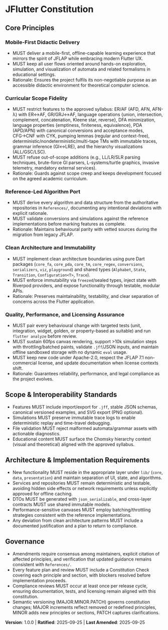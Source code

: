 <!--
Sync Impact Report
Version change: 0.0.0 → 1.0.0
Modified principles: None (initial publication)
Added sections: Core Principles; Scope & Interoperability Standards; Architecture & Implementation Requirements; Governance
Removed sections: None
Templates requiring updates: ✅ .specify/templates/plan-template.md; ✅ .specify/templates/spec-template.md; ✅ .specify/templates/tasks-template.md
Follow-up TODOs: None
-->
# JFlutter Constitution

## Core Principles

### Mobile-First Didactic Delivery
- MUST deliver a mobile-first, offline-capable learning experience that mirrors the spirit of JFLAP while embracing modern Flutter UX.
- MUST keep all user flows oriented around hands-on exploration, simulation, and visualization of automata and related formalisms in educational settings.
- Rationale: Ensures the project fulfils its non-negotiable purpose as an accessible didactic environment for theoretical computer science.

### Curricular Scope Fidelity
- MUST restrict features to the approved syllabus: ER/AF (AFD, AFN, AFN-λ) with ER↔AF, GR/GRJ↔AF, language operations {union, intersection, complement, concatenation, Kleene star, reverse}, DFA minimization, language properties {emptiness, finiteness, equivalence}, PDA (APD/APN) with canonical conversions and acceptance modes, CFG→CNF with CYK, pumping lemmas (regular and context-free), deterministic/nondeterministic/multi-tape TMs with immutable traces, grammar inference (GI↔LRE), and the hierarchy visualizations (ALL/GSC/LSC).
- MUST refuse out-of-scope additions (e.g., LL/LR/SLR parsing techniques, brute-force GI parsers, L-systems/turtle graphics, invasive telemetry, mandatory external services).
- Rationale: Guards against scope creep and keeps development focused on the agreed academic curriculum.

### Reference-Led Algorithm Port
- MUST derive every algorithm and data structure from the authoritative repositories in `References/`, documenting any intentional deviations with explicit rationale.
- MUST validate conversions and simulations against the reference implementations before marking features as complete.
- Rationale: Maintains behavioural parity with vetted sources during the migration from legacy JFLAP.

### Clean Architecture and Immutability
- MUST implement clean architecture boundaries using pure Dart packages (`core_fa`, `core_pda`, `core_tm`, `core_regex`, `conversions`, `serializers`, `viz`, `playground`) and shared types (`Alphabet`, `State`, `Transition`, `Configuration<T>`, `Trace`).
- MUST enforce immutability via `freezed`/sealed types, inject state with Riverpod providers, and expose functionality through testable, modular APIs.
- Rationale: Preserves maintainability, testability, and clear separation of concerns across the Flutter application.

### Quality, Performance, and Licensing Assurance
- MUST pair every behavioural change with targeted tests (unit, integration, widget, golden, or property-based as suitable) and run `flutter analyze` before review.
- MUST sustain 60fps canvas rendering, support >10k simulation steps with throttling/batched paints, validate `.jff`/JSON inputs, and maintain offline sandboxed storage with no dynamic `eval` usage.
- MUST keep new code under Apache-2.0, respect the JFLAP 7.1 non-commercial license, and update documentation when license contexts shift.
- Rationale: Guarantees reliability, performance, and legal compliance as the project evolves.

## Scope & Interoperability Standards

- Features MUST include import/export for `.jff`, stable JSON schemas, canonical versioned examples, and SVG export (PNG optional).
- Simulations MUST preserve immutable trace logs to enable deterministic replay and time-travel debugging.
- File validation MUST reject malformed automata/grammar assets with actionable diagnostics.
- Educational content MUST surface the Chomsky hierarchy context (visual and theoretical) aligned with the approved syllabus.

## Architecture & Implementation Requirements

- New functionality MUST reside in the appropriate layer under `lib/` (`core`, `data`, `presentation`) and maintain separation of UI, state, and algorithms.
- Services and repositories MUST remain deterministic and testable, avoiding hidden side effects or network requirements unless explicitly approved for offline caching.
- DTOs MUST be generated with `json_serializable`, and cross-layer contracts MUST use shared immutable models.
- Performance-sensitive canvases MUST employ batching/throttling strategies consistent with the reference implementations.
- Any deviation from clean architecture patterns MUST include a documented justification and a plan to return to compliance.

## Governance

- Amendments require consensus among maintainers, explicit citation of affected principles, and verification that updated guidance remains consistent with `References/`.
- Every feature plan and review MUST include a Constitution Check covering each principle and section, with blockers resolved before implementation proceeds.
- Compliance reviews MUST occur at least once per release cycle, ensuring documentation, tests, and licensing remain aligned with this constitution.
- Semantic versioning (MAJOR.MINOR.PATCH) governs constitution changes; MAJOR increments reflect removed or redefined principles, MINOR adds new principles or sections, PATCH captures clarifications.

**Version**: 1.0.0 | **Ratified**: 2025-09-25 | **Last Amended**: 2025-09-25